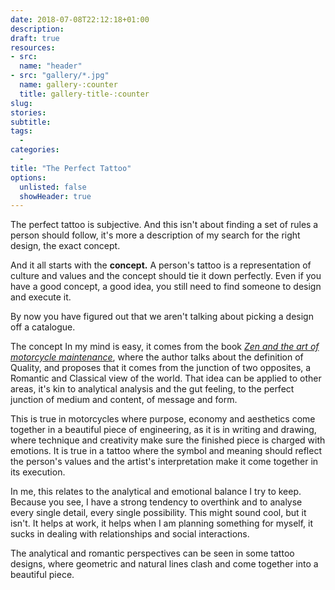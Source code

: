 ```yaml
---
date: 2018-07-08T22:12:18+01:00
description: 
draft: true
resources: 
- src: 
  name: "header"
- src: "gallery/*.jpg"
  name: gallery-:counter
  title: gallery-title-:counter
slug:
stories:
subtitle: 
tags: 
  - 
categories: 
  - 
title: "The Perfect Tattoo"
options:
  unlisted: false
  showHeader: true
---
```


The perfect tattoo is subjective. And this isn't about finding a set of rules a person should follow, it's more a description of my search for the right design, the exact concept.

And it all starts with the **concept.** A person's tattoo is a representation of culture and values and the concept should tie it down perfectly. Even if you have a good concept, a good idea, you still need to find someone to design and execute it.

By now you have figured out that we aren't talking about picking a design off a catalogue. 

The concept In my mind is easy, it comes from the book _[Zen and the art of motorcycle maintenance](https://en.wikipedia.org/wiki/Zen_and_the_Art_of_Motorcycle_Maintenance)_, where the author talks about the definition of Quality, and proposes that it comes from the junction of two opposites, a Romantic and Classical view of the world. That idea can be applied to other areas, it's kin to analytical analysis and the gut feeling, to the perfect junction of medium and content, of message and form. 

This is true in motorcycles where purpose, economy and aesthetics come together in a beautiful piece of engineering, as it is in writing and drawing, where technique and creativity make sure the finished piece is charged with emotions. It is true in a tattoo where the symbol and meaning should reflect the person's values and the artist's interpretation make it come together in its execution.

In me, this relates to the analytical and emotional balance I try to keep. Because you see, I have a strong tendency to overthink and to analyse every single detail, every single possibility. This might sound cool, but it isn't. It helps at work, it helps when I am planning something for myself, it sucks in dealing with relationships and social interactions.

The analytical and romantic perspectives can be seen in some tattoo designs, where geometric and natural lines clash and come together into a beautiful piece.

